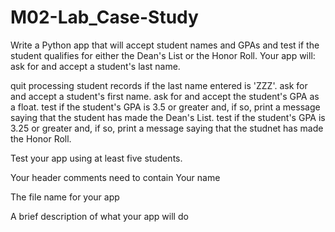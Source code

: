 # M02-Lab_Case-Study

Write a Python app that will accept student names and GPAs and test if the student qualifies for either the Dean's List or the Honor Roll. Your app will:
ask for and accept a student's last name.

quit processing student records if the last name entered is 'ZZZ'.
ask for and accept a student's first name.
ask for and accept the student's GPA as a float.
test if the student's GPA is 3.5 or greater and, if so, print a message saying that the student has made the Dean's List.
test if the student's GPA is 3.25 or greater and, if so, print a message saying that the studnet has made the Honor Roll.

Test your app using at least five students.

Your header comments need to contain
Your name

The file name for your app

A brief description of what your app will do

